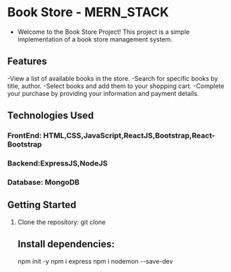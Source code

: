 # Book Store - MERN_STACK
- Welcome to the Book Store Project! This project is a simple implementation of a book store management system.
 ## Features
 -View a list of available books in the store.
 -Search for specific books by title, author.
 -Select books and add them to your shopping cart.
 -Complete your purchase by providing your information and payment details.
## Technologies Used
### FrontEnd: HTML,CSS,JavaScript,ReactJS,Bootstrap,React-Bootstrap
### Backend:ExpressJS,NodeJS
### Database: MongoDB

## Getting Started
1. Clone the repository:
   git clone <url>
   ## Install dependencies:
   npm init -y
   npm i express
   npm i nodemon --save-dev
 
